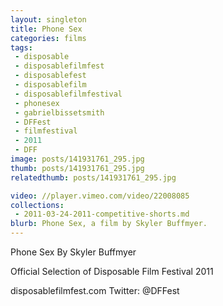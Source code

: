 ```yaml
---
layout: singleton
title: Phone Sex
categories: films
tags:
 - disposable
 - disposablefilmfest
 - disposablefest
 - disposablefilm
 - disposablefilmfestival
 - phonesex
 - gabrielbissetsmith
 - DFFest
 - filmfestival
 - 2011
 - DFF
image: posts/141931761_295.jpg
thumb: posts/141931761_295.jpg
relatedthumb: posts/141931761_295.jpg

video: //player.vimeo.com/video/22008085
collections:
 - 2011-03-24-2011-competitive-shorts.md
blurb: Phone Sex, a film by Skyler Buffmyer.
---
```


Phone Sex
By Skyler Buffmyer

Official Selection of Disposable Film Festival 2011

disposablefilmfest.com
Twitter: @DFFest